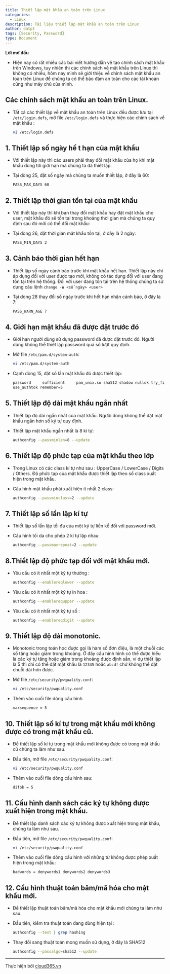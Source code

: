 ```yaml
---
title: Thiết lập mật khẩu an toàn trên Linux
categories:
  - Linux
description: Tài liệu thiết lập mật khẩu an toàn trên Linux
author: datpt
tags: [Security, Password]
type: Document
---
```



**Lời mở đầu**

- Hiện nay có rất nhiều các bài viết hướng dẫn về tạo chính sách mật khẩu trên Windows, tuy nhiên thì các chính sách về mật khẩu trên Linux 
thì không có nhiều, hôm nay mình sẽ giới thiệu về chính sách mật khẩu an toàn trên Linux để chúng ta có thể bảo đảm an toàn cho các tài khoản cũng như máy chủ của mình.



## Các chính sách mật khẩu an toàn trên Linux.

- Tất cả các thiết lập về mật khẩu an toàn trên Linux đều được lưu tại `/etc/login.defs`, mở file `/etc/login.defs` và thực hiện các chính sách về mật khẩu :

	```sh
	vi /etc/login.defs
	```

## 1. Thiết lập số ngày hế t hạn của mật khẩu

- Với thiết lập này thì các users phải thay đổi mật khẩu của họ khi mật khẩu dùng tới giới hạn mà chúng ta đã thiết lập.

- Tại dòng 25, đặt số ngày mà chúng ta muốn thiết lập, ở đây là 60:

	```sh
	PASS_MAX_DAYS 60
	```
## 2. Thiết lập thời gian tồn tại của mật khẩu

- Với thiết lập này thì khi bạn thay đổi mật khẩu hay đặt mật khẩu cho user, mật khẩu đó sẽ tồn tại trong khoảng thời gian mà 
chúng ta quy định sau đó mới có thể đổi mật khẩu:

- Tại dòng 26, đặt thời gian mật khẩu tồn tại, ở đây là 2 ngày:

	```sh
	PASS_MIN_DAYS 2
	```

## 3. Cảnh báo thời gian hết hạn

- Thiết lập số ngày cảnh báo trước khi mật khẩu hết hạn. Thiết lập này chỉ áp dụng đối với user được tạo mới, không có tác dụng đối với user đang tồn tại trên hệ thống. Đối với user đang tồn tại trên hệ thống chúng ta sử dụng câu lệnh `change -W <số ngày> <user>`

- Tại dòng 28 thay đổi số ngày trước khi hết hạn nhận cảnh báo, ở đây là 7:

	```sh
	PASS_WARN_AGE 7
	```

## 4. Giới hạn mật khẩu đã được đặt trước đó

- Giới hạn người dùng sử dụng password đã được đặt trước đó. Người dùng không thể thiết lập password quá số lượt quy định.

- Mở file `/etc/pam.d/system-auth`:

	```sh
	vi /etc/pam.d/system-auth
	```

- Cạnh dòng 15, đặt số lần mật khẩu đó được thiết lập:

	```sh
	password     sufficient     pam_unix.so sha512 shadow nullok try_first_pass
	use_authtok remember=5
	```

## 5. Thiết lập độ dài mật khẩu ngắn nhất

- Thiết lập độ dài ngắn nhất của mật khẩu. Người dùng không thể đặt mật khẩu ngắn hơn số ký tự quy định.

- Thiết lập mật khẩu ngắn nhất là 8 kí tự:

	```sh
	authconfig --passminlen=8 --update
	```

## 6. Thiết lập độ phức tạp của mật khẩu theo lớp

- Trong Linux có các class kí tự như sau : UpperCase / LowerCase / Digits / Others. Độ phức tạp của mật khẩu được thiết lập theo số class xuất hiện trong mật khẩu.

- Cấu hình mật khẩu phải xuất hiện ít nhất 2 class:

	```sh
	authconfig --passminclass=2 --update
	```

## 7. Thiết lập số lần lặp kí tự

- Thiết lập số lần lặp tối đa của một ký tự liền kề  đối với password mới.

- Cấu hình tối da cho phép 2 kí tự lặp nhau:

	```sh
	authconfig --passmaxrepeat=2 --update
	```

## 8.Thiết lập độ phức tạp đối với mật khẩu mới.

- Yêu cầu có ít nhất một ký tự thường :

	```sh
	authconfig --enablereqlower --update
	```

- Yêu cầu có ít nhất một ký tự in hoa :

	```sh
	authconfig --enablerequpper --update
	```

- Yêu cầu có ít nhất một ký tự số :

	```sh
	authconfig --enablereqdigit --update
	```

## 9. Thiết lập độ dài monotonic.

- Monotonic trong toán học được gọi là hàm số đơn điệu, là một chuỗi các số tăng hoặc giảm trong khoảng. Ở đây cấu hình hình có thể được hiểu là các ký tự tăng hoặc giảm trong khoảng được định sẵn, ví dụ thiết lập là 5 thì chỉ có thể đặt mật khẩu là `12345` hoặc `abcdf` chứ không thể đặt chuỗi dài hơn được.

- Mở file `/etc/security/pwquality.conf`:

	```sh
	vi /etc/security/pwquality.conf
	```

- Thêm vào cuối file dòng cấu hình

	```sh
	maxsequence = 5
	```

## 10. Thiết lập số kí tự trong mật khẩu mới không được có trong mật khẩu cũ.

- Để thiết lập số kí tự trong mật khẩu mới không được có trong mật khẩu cũ chúng ta làm như sau.

- Đầu tiên, mở file `/etc/security/pwquality.conf`:

	```sh
	vi /etc/security/pwquality.conf
	```

- Thêm vào cuối file dòng cấu hình sau:

	```sh
	difok = 5
	```

## 11. Cấu hình danh sách các ký tự không được xuất hiện trong mật khẩu.

- Để thiết lập danh sách các ký tự không được xuất hiện trong mật khẩu, chúng ta làm như sau.

- Đầu tiên, mở file `/etc/security/pwquality.conf`:

	```sh
	vi /etc/security/pwquality.conf
	```

- Thêm vào cuối file dòng cấu hình với những từ không được phép xuất hiện trong mật khẩu:

	```sh
	badwords = denywords1 denywords2 denywords3
	```

## 12. Cấu hình thuật toán băm/mã hóa cho mật khẩu mới.

- Để thiết lập thuật toán băm/mã hóa cho mật khẩu mới chúng ta làm như sau.

- Đầu tiên, kiểm tra thuật toán đang dùng hiện tại :

	```sh
	authconfig --test | grep hashing
	```

- Thay đổi sang thuật toán mong muốn sử dụng, ở đây là SHA512

	```sh
	authconfig --passalgo=sha512 --update
	```

---
Thực hiện bởi [cloud365.vn](https://cloud365.vn/)
